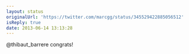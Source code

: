 ```yaml
---
layout: status
originalUrl: 'https://twitter.com/marcgg/status/345529422885056512'
isReply: true
date: 2013-06-14 13:13:28
---
```


@thibaut_barrere congrats!
